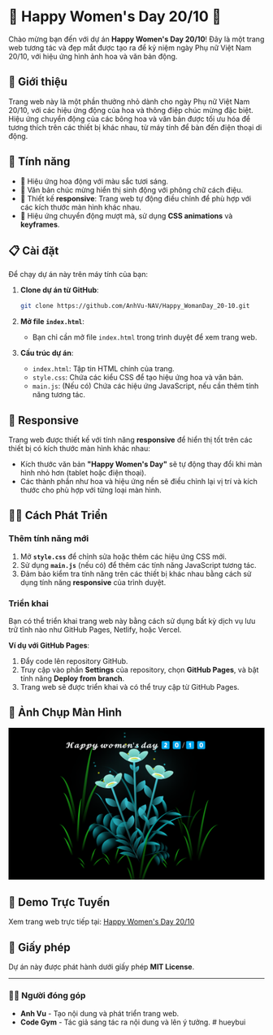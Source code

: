 # 🎉 Happy Women's Day 20/10 🎉

Chào mừng bạn đến với dự án **Happy Women's Day 20/10**! Đây là một trang web tương tác và đẹp mắt được tạo ra để kỷ niệm ngày Phụ nữ Việt Nam 20/10, với hiệu ứng hình ảnh hoa và văn bản động.

## 🌸 Giới thiệu

Trang web này là một phần thưởng nhỏ dành cho ngày Phụ nữ Việt Nam 20/10, với các hiệu ứng động của hoa và thông điệp chúc mừng đặc biệt. Hiệu ứng chuyển động của các bông hoa và văn bản được tối ưu hóa để tương thích trên các thiết bị khác nhau, từ máy tính để bàn đến điện thoại di động.

## 🎯 Tính năng

- 🌼 Hiệu ứng hoa động với màu sắc tươi sáng.
- 🎨 Văn bản chúc mừng hiển thị sinh động với phông chữ cách điệu.
- 📱 Thiết kế **responsive**: Trang web tự động điều chỉnh để phù hợp với các kích thước màn hình khác nhau.
- 🌟 Hiệu ứng chuyển động mượt mà, sử dụng **CSS animations** và **keyframes**.

## 📋 Cài đặt

Để chạy dự án này trên máy tính của bạn:

1. **Clone dự án từ GitHub**:

   ```bash
   git clone https://github.com/AnhVu-NAV/Happy_WomanDay_20-10.git
   ```

2. **Mở file `index.html`**:

   - Bạn chỉ cần mở file `index.html` trong trình duyệt để xem trang web.

3. **Cấu trúc dự án**:
   - `index.html`: Tập tin HTML chính của trang.
   - `style.css`: Chứa các kiểu CSS để tạo hiệu ứng hoa và văn bản.
   - `main.js`: (Nếu có) Chứa các hiệu ứng JavaScript, nếu cần thêm tính năng tương tác.

## 📱 Responsive

Trang web được thiết kế với tính năng **responsive** để hiển thị tốt trên các thiết bị có kích thước màn hình khác nhau:

- Kích thước văn bản **"Happy Women's Day"** sẽ tự động thay đổi khi màn hình nhỏ hơn (tablet hoặc điện thoại).
- Các thành phần như hoa và hiệu ứng nền sẽ điều chỉnh lại vị trí và kích thước cho phù hợp với từng loại màn hình.

## 👩‍💻 Cách Phát Triển

### Thêm tính năng mới

1. Mở **`style.css`** để chỉnh sửa hoặc thêm các hiệu ứng CSS mới.
2. Sử dụng **`main.js`** (nếu có) để thêm các tính năng JavaScript tương tác.
3. Đảm bảo kiểm tra tính năng trên các thiết bị khác nhau bằng cách sử dụng tính năng **responsive** của trình duyệt.

### Triển khai

Bạn có thể triển khai trang web này bằng cách sử dụng bất kỳ dịch vụ lưu trữ tĩnh nào như GitHub Pages, Netlify, hoặc Vercel.

**Ví dụ với GitHub Pages**:

1. Đẩy code lên repository GitHub.
2. Truy cập vào phần **Settings** của repository, chọn **GitHub Pages**, và bật tính năng **Deploy from branch**.
3. Trang web sẽ được triển khai và có thể truy cập từ GitHub Pages.

## 📸 Ảnh Chụp Màn Hình

![Screenshot](/Screenshot.png)

## 🎉 Demo Trực Tuyến

Xem trang web trực tiếp tại: [Happy Women's Day 20/10](https://anhvu-nav.github.io/Happy_WomanDay_20-10/)

## 📄 Giấy phép

Dự án này được phát hành dưới giấy phép **MIT License**.

---

### 👨‍💻 Người đóng góp

- **Anh Vu** - Tạo nội dung và phát triển trang web.
- **Code Gym** - Tác giả sáng tác ra nội dung và lên ý tưởng.
#   h u e y b u i 
 
 